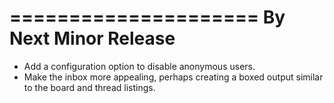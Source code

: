 =====================
By Next Minor Release
=====================
* Add a configuration option to disable anonymous users.
* Make the inbox more appealing, perhaps creating a boxed output similar to the board and thread listings.

